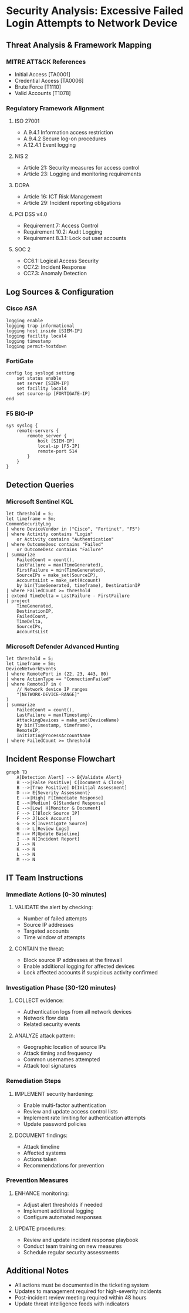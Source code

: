 # Security Analysis: Excessive Failed Login Attempts to Network Device

## Threat Analysis & Framework Mapping

### MITRE ATT&CK References
- Initial Access [TA0001]
- Credential Access [TA0006]
- Brute Force [T1110]
- Valid Accounts [T1078]

### Regulatory Framework Alignment
1. ISO 27001
   - A.9.4.1 Information access restriction
   - A.9.4.2 Secure log-on procedures
   - A.12.4.1 Event logging

2. NIS 2
   - Article 21: Security measures for access control
   - Article 23: Logging and monitoring requirements

3. DORA
   - Article 16: ICT Risk Management
   - Article 29: Incident reporting obligations

4. PCI DSS v4.0
   - Requirement 7: Access Control
   - Requirement 10.2: Audit Logging
   - Requirement 8.3.1: Lock out user accounts

5. SOC 2
   - CC6.1: Logical Access Security
   - CC7.2: Incident Response
   - CC7.3: Anomaly Detection

## Log Sources & Configuration

### Cisco ASA
```
logging enable
logging trap informational
logging host inside [SIEM-IP]
logging facility local4
logging timestamp
logging permit-hostdown
```

### FortiGate
```
config log syslogd setting
    set status enable
    set server [SIEM-IP]
    set facility local4
    set source-ip [FORTIGATE-IP]
end
```

### F5 BIG-IP
```
sys syslog {
    remote-servers {
        remote_server {
            host [SIEM-IP]
            local-ip [F5-IP]
            remote-port 514
        }
    }
}
```

## Detection Queries

### Microsoft Sentinel KQL
```kql
let threshold = 5;
let timeframe = 5m;
CommonSecurityLog
| where DeviceVendor in ("Cisco", "Fortinet", "F5")
| where Activity contains "Login" 
    or Activity contains "Authentication"
| where OutcomeDesc contains "Failed" 
    or OutcomeDesc contains "Failure"
| summarize 
    FailedCount = count(),
    LastFailure = max(TimeGenerated),
    FirstFailure = min(TimeGenerated),
    SourceIPs = make_set(SourceIP),
    AccountsList = make_set(Account)
    by bin(TimeGenerated, timeframe), DestinationIP
| where FailedCount >= threshold
| extend TimeDelta = LastFailure - FirstFailure
| project 
    TimeGenerated,
    DestinationIP,
    FailedCount,
    TimeDelta,
    SourceIPs,
    AccountsList
```

### Microsoft Defender Advanced Hunting
```kql
let threshold = 5;
let timeframe = 5m;
DeviceNetworkEvents
| where RemotePort in (22, 23, 443, 80)
| where ActionType == "ConnectionFailed"
| where RemoteIP in (
    // Network device IP ranges
    "[NETWORK-DEVICE-RANGE]"
)
| summarize 
    FailedCount = count(),
    LastFailure = max(Timestamp),
    AttackingDevices = make_set(DeviceName)
    by bin(Timestamp, timeframe), 
    RemoteIP,
    InitiatingProcessAccountName
| where FailedCount >= threshold
```

## Incident Response Flowchart

```mermaid
graph TD
    A[Detection Alert] --> B{Validate Alert}
    B -->|False Positive| C[Document & Close]
    B -->|True Positive| D[Initial Assessment]
    D --> E{Severity Assessment}
    E -->|High| F[Immediate Response]
    E -->|Medium| G[Standard Response]
    E -->|Low| H[Monitor & Document]
    F --> I[Block Source IP]
    F --> J[Lock Account]
    G --> K[Investigate Source]
    G --> L[Review Logs]
    H --> M[Update Baseline]
    I --> N[Incident Report]
    J --> N
    K --> N
    L --> N
    M --> N
```

## IT Team Instructions

### Immediate Actions (0-30 minutes)
1. VALIDATE the alert by checking:
   - Number of failed attempts
   - Source IP addresses
   - Targeted accounts
   - Time window of attempts

2. CONTAIN the threat:
   - Block source IP addresses at the firewall
   - Enable additional logging for affected devices
   - Lock affected accounts if suspicious activity confirmed

### Investigation Phase (30-120 minutes)
1. COLLECT evidence:
   - Authentication logs from all network devices
   - Network flow data
   - Related security events

2. ANALYZE attack pattern:
   - Geographic location of source IPs
   - Attack timing and frequency
   - Common usernames attempted
   - Attack tool signatures

### Remediation Steps
1. IMPLEMENT security hardening:
   - Enable multi-factor authentication
   - Review and update access control lists
   - Implement rate limiting for authentication attempts
   - Update password policies

2. DOCUMENT findings:
   - Attack timeline
   - Affected systems
   - Actions taken
   - Recommendations for prevention

### Prevention Measures
1. ENHANCE monitoring:
   - Adjust alert thresholds if needed
   - Implement additional logging
   - Configure automated responses

2. UPDATE procedures:
   - Review and update incident response playbook
   - Conduct team training on new measures
   - Schedule regular security assessments

## Additional Notes
- All actions must be documented in the ticketing system
- Updates to management required for high-severity incidents
- Post-incident review meeting required within 48 hours
- Update threat intelligence feeds with indicators
